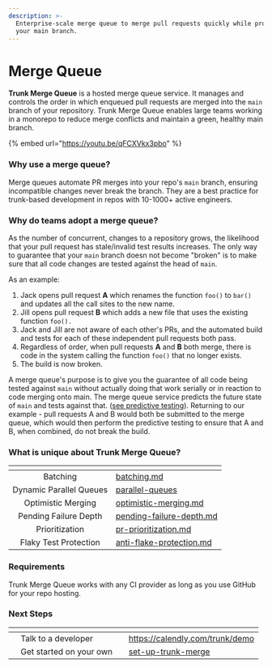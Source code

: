 ```yaml
---
description: >-
  Enterprise-scale merge queue to merge pull requests quickly while protecting
  your main branch.
---
```


# Merge Queue

**Trunk Merge Queue** is a hosted merge queue service. It manages and controls the order in which enqueued pull requests are merged into the `main` branch of your repository. Trunk Merge Queue enables large teams working in a monorepo to reduce merge conflicts and maintain a green, healthy main branch.

{% embed url="https://youtu.be/qFCXVkx3pbo" %}

### **Why use a merge queue?**

Merge queues automate PR merges into your repo's `main` branch, ensuring incompatible changes never break the branch. They are a best practice for trunk-based development in repos with 10-1000+ active engineers.

### **Why do teams adopt a merge queue?**

As the number of concurrent, changes to a repository grows, the likelihood that your pull request has stale/invalid test results increases. The only way to guarantee that your `main` branch doesn not become "broken" is to make sure that all code changes are tested against the head of `main`.

As an example:

1. Jack opens pull request **A** which renames the function `foo()` to `bar()` and updates all the call sites to the new name.
2. Jill opens pull request **B** which adds a new file that uses the existing function `foo().`
3. Jack and Jill are not aware of each other's PRs, and the automated build and tests for each of these independent pull requests both pass.
4. Regardless of order, when pull requests **A** and **B** both merge, there is code in the system calling the function `foo()` that no longer exists.
5. The build is now broken.

A merge queue's purpose is to give you the guarantee of all code being tested against `main` without actually doing that work serially or in reaction to code merging onto main. The merge queue service predicts the future state of `main` and tests against that. ([see predictive testing](predictive-testing.md)). Returning to our example - pull requests A and B would both be submitted to the merge queue, which would then perform the predictive testing to ensure that A and B, when combined, do not break the build.

### **What is unique about Trunk Merge Queue?**

<table data-view="cards"><thead><tr><th align="center"></th><th data-hidden data-card-target data-type="content-ref"></th></tr></thead><tbody><tr><td align="center">Batching</td><td><a href="batching.md">batching.md</a></td></tr><tr><td align="center">Dynamic Parallel Queues</td><td><a href="parallel-queues/">parallel-queues</a></td></tr><tr><td align="center">Optimistic Merging</td><td><a href="optimistic-merging.md">optimistic-merging.md</a></td></tr><tr><td align="center">Pending Failure Depth</td><td><a href="pending-failure-depth.md">pending-failure-depth.md</a></td></tr><tr><td align="center">Prioritization</td><td><a href="pr-prioritization.md">pr-prioritization.md</a></td></tr><tr><td align="center">Flaky Test Protection</td><td><a href="anti-flake-protection.md">anti-flake-protection.md</a></td></tr></tbody></table>

### **Requirements**

Trunk Merge Queue works with any CI provider as long as you use GitHub for your repo hosting.

### **Next Steps**

<table data-view="cards"><thead><tr><th></th><th></th><th></th><th data-hidden data-card-target data-type="content-ref"></th></tr></thead><tbody><tr><td></td><td>Talk to a developer</td><td></td><td><a href="https://calendly.com/trunk/demo">https://calendly.com/trunk/demo</a></td></tr><tr><td></td><td>Get started on your own</td><td></td><td><a href="set-up-trunk-merge/">set-up-trunk-merge</a></td></tr></tbody></table>
